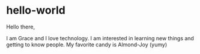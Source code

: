# hello-world

Hello there,

I am Grace and I love technology. I am interested in learning new things and getting to know people.
My favorite candy is Almond-Joy (yumy)

